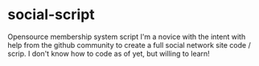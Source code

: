 # social-script
Opensource membership system script
I'm a novice with the intent with help from the github community to create a full social network site code / scrip. I don't know how to code as of yet, but willing to learn! 
